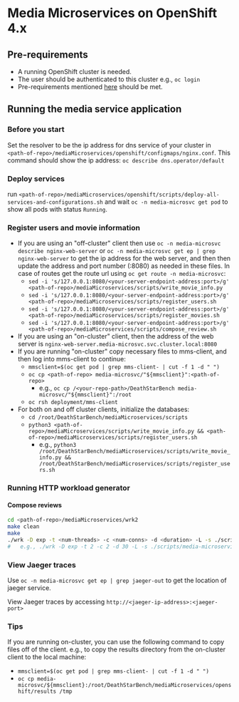 # Media Microservices on OpenShift 4.x

## Pre-requirements

- A running OpenShift cluster is needed.
- The user should be authenticated to this cluster e.g., `oc login`
- Pre-requirements mentioned [here](https://github.com/delimitrou/DeathStarBench/blob/master/mediaMicroservices/README.md) should be met.

## Running the media service application

### Before you start

Set the resolver to be the ip address for dns service of your cluster in `<path-of-repo>/mediaMicroservices/openshift/configmaps/nginx.conf`.
This command should show the ip address: `oc describe dns.operator/default`

### Deploy services

run `<path-of-repo>/mediaMicroservices/openshift/scripts/deploy-all-services-and-configurations.sh`
and wait `oc -n media-microsvc get pod` to show all pods with status `Running`.

### Register users and movie information

- If you are using an "off-cluster" client then use `oc -n media-microsvc describe nginx-web-server` or `oc -n media-microsvc get ep | grep nginx-web-server` to get the ip address for the web server, and then then update the address and port number (:8080) as needed in these files. In case of routes get the route url using `oc get route -n media-microsvc`:
  - `sed -i 's/127.0.0.1:8080/<your-server-endpoint-address:port>/g' <path-of-repo>/mediaMicroservices/scripts/write_movie_info.py`
  - `sed -i 's/127.0.0.1:8080/<your-server-endpoint-address:port>/g' <path-of-repo>/mediaMicroservices/scripts/register_users.sh`
  - `sed -i 's/127.0.0.1:8080/<your-server-endpoint-address:port>/g' <path-of-repo>/mediaMicroservices/scripts/register_movies.sh`
  - `sed -i 's/127.0.0.1:8080/<your-server-endpoint-address:port>/g' <path-of-repo>/mediaMicroservices/scripts/compose_review.sh`
- If you are using an "on-cluster" client, then the address of the web server is `nginx-web-server.media-microsvc.svc.cluster.local:8080`
- If you are running "on-cluster" copy necessary files to mms-client, and then log into mms-client to continue:
  - `mmsclient=$(oc get pod | grep mms-client- | cut -f 1 -d " ")`
  - `oc cp <path-of-repo> media-microsvc/"${mmsclient}":<path-of-repo>`
    - e.g., `oc cp /<your-repo-path>/DeathStarBench media-microsvc/"${mmsclient}":/root`
  - `oc rsh deployment/mms-client`
- For both on and off cluster clients, initialize the databases:
  - `cd /root/DeathStarBench/mediaMicroservices/scripts`
  - `python3 <path-of-repo>/mediaMicroservices/scripts/write_movie_info.py && <path-of-repo>/mediaMicroservices/scripts/register_users.sh`
    - e.g., `python3 /root/DeathStarBench/mediaMicroservices/scripts/write_movie_info.py && /root/DeathStarBench/mediaMicroservices/scripts/register_users.sh`

### Running HTTP workload generator

#### Compose reviews

```bash
cd <path-of-repo>/mediaMicroservices/wrk2
make clean
make
./wrk -D exp -t <num-threads> -c <num-conns> -d <duration> -L -s ./scripts/media-microservices/compose-review.lua http://<webserver-address>:8080/wrk2-api/review/compose -R <reqs-per-sec>
#   e.g., ./wrk -D exp -t 2 -c 2 -d 30 -L -s ./scripts/media-microservices/compose-review.lua http://nginx-web-server.media-microsvc.svc.cluster.local:8080/wrk2-api/review/compose -R 2
```

### View Jaeger traces

Use `oc -n media-microsvc get ep | grep jaeger-out` to get the location of jaeger service.

View Jaeger traces by accessing `http://<jaeger-ip-address>:<jaeger-port>` 


### Tips

If you are running on-cluster, you can use the following command to copy files off of the client.
e.g., to copy the results directory from the on-cluster client to the local machine:
  - `mmsclient=$(oc get pod | grep mms-client- | cut -f 1 -d " ")`
  - `oc cp media-microsvc/${mmsclient}:/root/DeathStarBench/mediaMicroservices/openshift/results /tmp`
